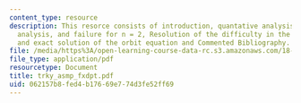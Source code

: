 ```yaml
---
content_type: resource
description: This resorce consists of introduction, quantative analysis, Quantitative
  analysis, and failure for n = 2, Resolution of the difficulty in the case n = 2,
  and exact solution of the orbit equation and Commented Bibliography.
file: /media/https%3A/open-learning-course-data-rc.s3.amazonaws.com/18-385j-nonlinear-dynamics-and-chaos-fall-2004/062157b8fed4b17669e774d3fe52ff69_trky_asmp_fxdpt.pdf
file_type: application/pdf
resourcetype: Document
title: trky_asmp_fxdpt.pdf
uid: 062157b8-fed4-b176-69e7-74d3fe52ff69
---
```

